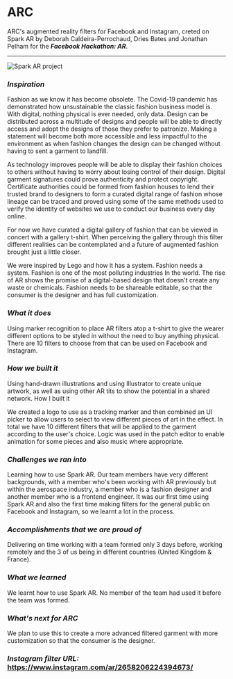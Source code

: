 # ARC
ARC's augmented reality filters for Facebook and Instagram, creted on Spark AR by Deborah Caldeira-Perrochaud, Dries Bates and Jonathan Pelham for the **_Facebook Hackathon: AR_**. 

---

![Spark AR project](https://challengepost-s3-challengepost.netdna-ssl.com/photos/production/software_photos/001/137/817/datas/gallery.jpg)

### _**Inspiration**_

Fashion as we know it has become obsolete. The Covid-19 pandemic has demonstrated how unsustainable the classic fashion business model is. With digital, nothing physical is ever needed, only data. Design can be distributed across a multitude of designs and people will be able to directly access and adopt the designs of those they prefer to patronize. Making a statement will become both more accessible and less impactful to the environment as when fashion changes the design can be changed without having to sent a garment to landfill.

As technology improves people will be able to display their fashion choices to others without having to worry about losing control of their design. Digital garment signatures could prove authenticity and protect copyright. Certificate authorities could be formed from fashion houses to lend their trusted brand to designers to form a curated digital range of fashion whose lineage can be traced and proved using some of the same methods used to verify the identity of websites we use to conduct our business every day online.

For now we have curated a digital gallery of fashion that can be viewed in concert with a gallery t-shirt. When perceiving the gallery through this filter different realities can be contemplated and a future of augmented fashion brought just a little closer.

We were inspired by Lego and how it has a system. Fashion needs a system. Fashion is one of the most polluting industries In the world. The rise of AR shows the promise of a digital-based design that doesn't create any waste or chemicals. Fashion needs to be shareable editable, so that the consumer is the designer and has full customization.

### _**What it does**_

Using marker recognition to place AR filters atop a t-shirt to give the wearer different options to be styled in without the need to buy anything physical. There are 10 filters to choose from that can be used on Facebook and Instagram.

### _**How we built it**_

Using hand-drawn illustrations and using Illustrator to create unique artwork, as well as using other AR tits to show the potential in a shared network.
How I built it

We created a logo to use as a tracking marker and then combined an UI picker to allow users to select to view different pieces of art in the effect. In total we have 10 different filters that will be applied to the garment according to the user's choice. Logic was used in the patch editor to enable animation for some pieces and also music where appropriate.

### _**Challenges we ran into**_

Learning how to use Spark AR. Our team members have very different backgrounds, with a member who's been working with AR previously but within the aerospace industry, a member who is a fashion designer and another member who is a frontend engineer. It was our first time using Spark AR and also the first time making filters for the general public on Facebook and Instagram, so we learnt a lot in the process.

### _**Accomplishments that we are proud of**_

Delivering on time working with a team formed only 3 days before, working remotely and the 3 of us being in different countries (United Kingdom & France).

### _**What we learned**_

We learnt how to use Spark AR. No member of the team had used it before the team was formed.

### _**What's next for ARC**_

We plan to use this to create a more advanced filtered garment with more customization so that the consumer is the designer.
 
### _**Instagram filter URL:**_ https://www.instagram.com/ar/2658206224394673/ 
